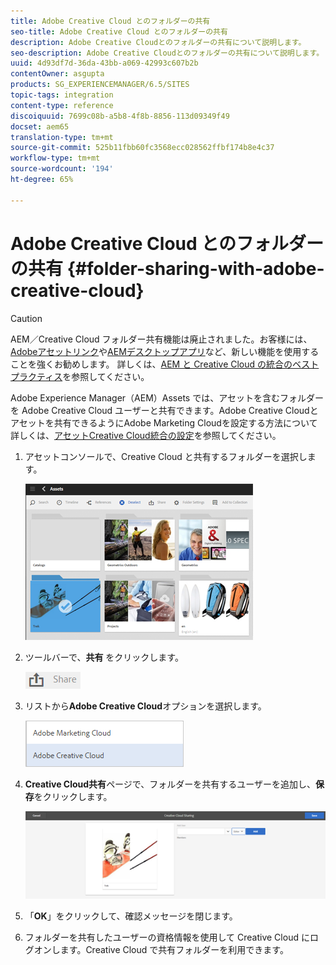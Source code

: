```yaml
---
title: Adobe Creative Cloud とのフォルダーの共有
seo-title: Adobe Creative Cloud とのフォルダーの共有
description: Adobe Creative Cloudとのフォルダーの共有について説明します。
seo-description: Adobe Creative Cloudとのフォルダーの共有について説明します。
uuid: 4d93df7d-36da-43bb-a069-42993c607b2b
contentOwner: asgupta
products: SG_EXPERIENCEMANAGER/6.5/SITES
topic-tags: integration
content-type: reference
discoiquuid: 7699c08b-a5b8-4f8b-8856-113d09349f49
docset: aem65
translation-type: tm+mt
source-git-commit: 525b11fbb60fc3568ecc028562ffbf174b8e4c37
workflow-type: tm+mt
source-wordcount: '194'
ht-degree: 65%

---
```



# Adobe Creative Cloud とのフォルダーの共有  {#folder-sharing-with-adobe-creative-cloud}

>[!CAUTION]
>
>AEM／Creative Cloud フォルダー共有機能は廃止されました。お客様には、[Adobeアセットリンク](https://helpx.adobe.com/jp/enterprise/using/adobe-asset-link.html)や[AEMデスクトップアプリ](https://helpx.adobe.com/jp/experience-manager/desktop-app/aem-desktop-app.html)など、新しい機能を使用することを強くお勧めします。 詳しくは、[AEM と Creative Cloud の統合のベストプラクティス](/help/assets/aem-cc-integration-best-practices.md)を参照してください。

Adobe Experience Manager（AEM）Assets では、アセットを含むフォルダーを Adobe Creative Cloud ユーザーと共有できます。Adobe Creative Cloudとアセットを共有できるようにAdobe Marketing Cloudを設定する方法について詳しくは、[アセットCreative Cloud統合の設定](/help/sites-administering/configure-assets-cc-integration.md)を参照してください。

1. アセットコンソールで、Creative Cloud と共有するフォルダーを選択します。

   ![](assets/chlimage_1-139.png)

1. ツールバーで、**共有**  をクリックします。

   ![](assets/chlimage_1-140.png)

1. リストから&#x200B;**Adobe Creative Cloud**&#x200B;オプションを選択します。

   ![](assets/chlimage_1-141.png)

1. **Creative Cloud共有**&#x200B;ページで、フォルダーを共有するユーザーを追加し、**保存**&#x200B;をクリックします。

   ![](assets/chlimage_1-142.png)

1. 「**OK**」をクリックして、確認メッセージを閉じます。
1. フォルダーを共有したユーザーの資格情報を使用して Creative Cloud にログオンします。Creative Cloud で共有フォルダーを利用できます。